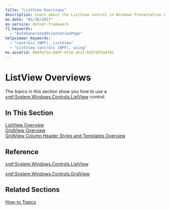 ```yaml
---
title: "ListView Overviews"
description: Learn about the ListView control in Windows Presentation Foundation (WPF), which allows users to displays data items in different layouts or views.
ms.date: "03/30/2017"
ms.service: dotnet-framework
f1_keywords: 
  - "AutoGeneratedOrientationPage"
helpviewer_keywords: 
  - "controls [WPF], ListView"
  - "ListView controls [WPF], using"
ms.assetid: 49dfef1a-dddf-4fc6-a511-6d5f925a4781
---
```

# ListView Overviews

The topics in this section show you how to use a <xref:System.Windows.Controls.ListView> control.  
  
## In This Section  

 [ListView Overview](listview-overview.md)  
 [GridView Overview](gridview-overview.md)  
 [GridView Column Header Styles and Templates Overview](gridview-column-header-styles-and-templates-overview.md)  
  
## Reference  

 <xref:System.Windows.Controls.ListView>  
  
 <xref:System.Windows.Controls.GridView>  
  
## Related Sections  

 [How-to Topics](listview-how-to-topics.md)
